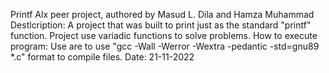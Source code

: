 Printf Alx peer project, authored by Masud L. Dila and Hamza Muhammad 
Destlcription:
A project that was built to print just as the standard "printf" function. Project use variadic functions to solve problems.
How to execute program:
Use are to use "gcc -Wall -Werror -Wextra -pedantic -std=gnu89 *.c" format to compile files.
Date:
21-11-2022
